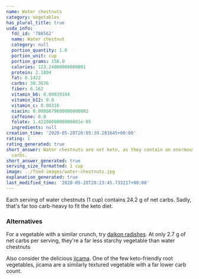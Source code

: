 ```yaml
---
name: Water chestnuts
category: vegetables
has_plural_title: true
usda_info:
  fdc_id: '788562'
  name: Water chestnut
  category: null
  portion_quantity: 1.0
  portion_unit: cup
  portion_grams: 158.0
  calories: 123.24000000000001
  protein: 2.1804
  fat: 0.1422
  carbs: 30.3676
  fiber: 6.162
  vitamin_b6: 0.00039184
  vitamin_b12: 0.0
  vitamin_c: 0.00316
  niacin: 0.0008879600000000002
  caffeine: 0.0
  folate: 1.4220000000000001e-05
  ingredients: null
creation_time: '2020-05-28T20:05:39.281645+00:00'
rating: 1
rating_generated: true
short_answer: Water chestnuts are not keto, as they contain an enormous amount of
  carbs.
short_answer_generated: true
serving_size_formatted: 1 cup
image: ../food-images/water-chestnuts.jpg
explanation_generated: true
last_modified_time: '2020-05-28T20:23:45.733217+00:00'
---
```

Each serving of water chestnuts (1 cup) contains 24.2 g of net carbs. Sadly, that's far too carb-heavy to fit the keto diet.

### Alternatives

For a vegetable with a similar crunch, try [daikon radishes](/daikon-radishes). At only 2.7 g of net carbs per serving, they're a far less starchy vegetable than water chestnuts

Also consider the delicious [jicama](/jicama). One of the few keto-friendly root vegetables, jicama are a similarly textured vegetable with a far lower carb count.
